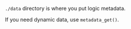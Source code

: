 `./data` directory is where you put logic metadata.

If you need dynamic data, use `metadata_get()`.